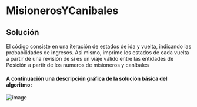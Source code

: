 # MisionerosYCanibales
## Solución

El código consiste en una iteración de estados de ida y vuelta, indicando las probabilidades de ingresos. Asi mismo, imprime los estados de cada vuelta a partir de una revisión de si es un viaje válido entre las entidades de Posición a partir de los numeros de misioneros y caníbales

#### A continuación una descripción gráfica de la solución básica del algoritmo: 
![image](https://i.stack.imgur.com/WCmFD.png)
